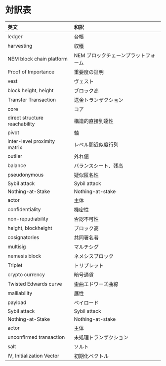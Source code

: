 # 対訳表

| 英文                          | 和訳                                 |
| :--                           | :--                                  |
| ledger                        | 台帳                                 |
| harvesting                    | 収穫                                 |
| NEM block chain platform      | NEM ブロックチェーンプラットフォーム |
| Proof of Importance           | 重要度の証明                         |
| vest                          | ヴェスト                             |
| block height, height          | ブロック高                           |
| Transfer Transaction          | 送金トランザクション                 |
| core                          | コア                                 |
| direct structure reachability | 構造的直接到達性                     |
| pivot                         | 軸                                   |
| inter-level proximity matrix  | レベル間近似度行列                   |
| outlier                       | 外れ値                               |
| balance                       | バランスシート、残高                 |
| pseudonymous                  | 疑似匿名性                           |
| Sybil attack                  | Sybil attack                         |
| Nothing-at-Stake              | Nothing-at-stake                     |
| actor                         | 主体                                 |
| confidentiality               | 機密性                               |
| non-repudiability             | 否認不可性                           |
| height, blockheight           | ブロック高                           |
| cosignatories                 | 共同署名者                           |
| multisig                      | マルチシグ                           |
| nemesis block                 | ネメシスブロック                     |
| Triplet                       | トリプレット                         |
| crypto currency               | 暗号通貨                             |
| Twisted Edwards curve         | 歪曲エドワーズ曲線                   |
| malliability                  | 展性                                 |
| payload                       | ペイロード                           |
| Sybil attack                  | Sybil attack                         |
| Nothing-at-Stake              | Nothing-at-stake                     |
| actor                         | 主体                                 |
| unconfirmed transaction       | 未処理トランザクション               |
| salt                          | ソルト                               |
| IV, Initialization Vector     | 初期化ベクトル                       |
